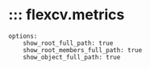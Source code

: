 # ::: flexcv.metrics

    options:
        show_root_full_path: true
        show_root_members_full_path: true
        show_object_full_path: true

